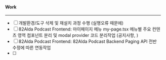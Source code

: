 
#### Work
---
- [ ] 개발환경/도구 삭제 및 재설치 과정 수행 (실행오류 때문에)
- [ ] 82Alda Podcast Frontend: 마이페이지 메뉴 my-page.tsx 메뉴별 주요 컨텐츠 영역 컴포넌트 분리 및 modal provider 코드 분리작업 (공지사항, )
- [ ] 82Alda Podcast Frontend: 82Alda Podcast Backend Paging API 전반 수정에 따른 연동작업
- [ ] 

